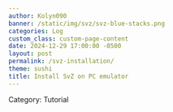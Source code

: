 ```yaml
---
author: Kolyn090
banner: /static/img/svz/svz-blue-stacks.png
categories: Log
custom_class: custom-page-content
date: 2024-12-29 17:00:00 -0500
layout: post
permalink: /svz-installation/
theme: sushi
title: Install SvZ on PC emulator
---
```


Category: Tutorial

